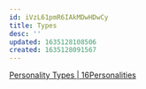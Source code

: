 ```yaml
---
id: iVzL61pmR6IAkMDwHDwCy
title: Types
desc: ''
updated: 1635128108506
created: 1635128091567
---
```


[Personality Types | 16Personalities](https://www.16personalities.com/personality-types)
